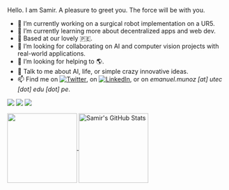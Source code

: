 Hello. I am Samir. A pleasure to greet you. The force will be with you. 
- 🔭 I’m currently working on a surgical robot implementation on a UR5.
- 🌱 I’m currently learning more about decentralized apps and web dev.
- :house_with_garden: Based at our lovely :peru:.
- 👯 I’m looking for collaborating on AI and computer vision projects with real-world applications.
- 🤔 I’m looking for helping to :earth_americas:.
- 💬 Talk to me about AI, life, or simple crazy innovative ideas.
- 📫 Find me on [![Twitter][1.2]][1], on [![LinkedIn][3.2]][2], or on *emanuel.munoz [at] utec [dot] edu [dot] pe*.

![](https://img.shields.io/badge/Code-Python-informational?style=flat&logo=Python&logoColor=white&color=004263)
![](https://img.shields.io/badge/Code-C++-informational?style=flat&logo=C++&logoColor=white&color=004263)
![](https://img.shields.io/badge/Code-Javascript-informational?style=flat&logo=Javascript&logoColor=white&color=004263)

<a href="https://github.com/EmanuelSamir/EmanuelSamir">
  <img align="center" img height="160em" src="https://github-readme-stats.vercel.app/api/top-langs/?username=EmanuelSamir&layout=compact&hide=java,html&title_color=004263&text_color=6A6A6A&icon_color=0092c3&bg_color=ffffff" />
</a>
<a href="https://github.com/EmanuelSamir/EmanuelSamir">
  <img align="center" img height="160em" src="https://github-readme-stats.vercel.app/api?username=EmanuelSamir&show_icons=true&hide=stars&layout=compact&line_height=27&count_private=true&title_color=004263&text_color=6A6A6A&icon_color=0092c3&bg_color=ffffff" alt="Samir's GitHub Stats" />
</a>

[1.2]: http://i.imgur.com/wWzX9uB.png (twitter icon without padding)
[3.2]: https://raw.githubusercontent.com/MartinHeinz/MartinHeinz/master/linkedin-3-16.png (LinkedIn icon without padding)


[1]: https://twitter.com/emanuelsamirmp
[2]: https://www.linkedin.com/in/emanuelsamirmp/en


